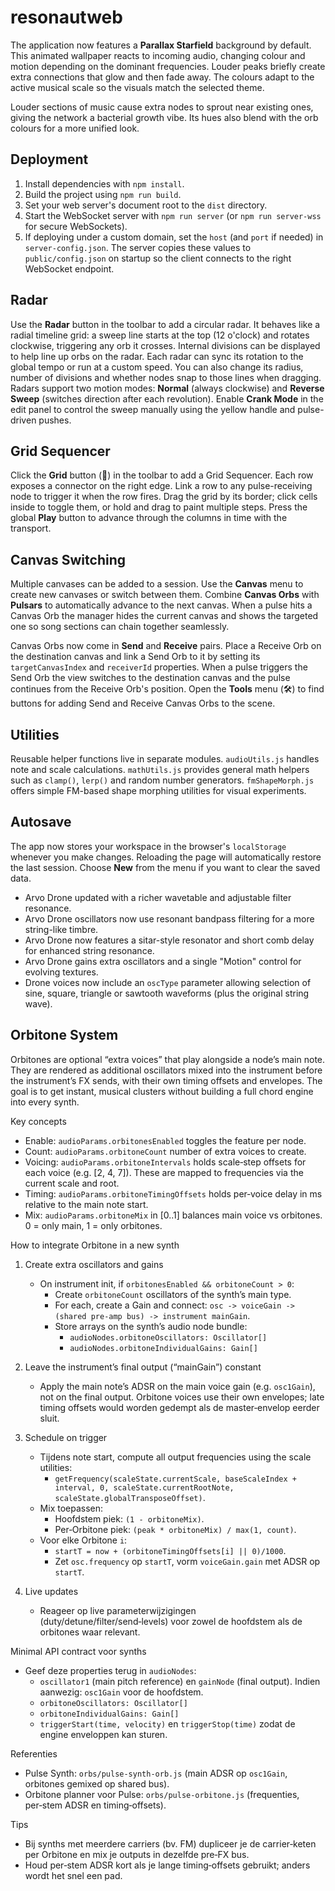 # resonautweb

The application now features a **Parallax Starfield** background by default.
This animated wallpaper reacts to incoming audio, changing colour and motion
depending on the dominant frequencies. Louder peaks briefly create extra
connections that glow and then fade away. The colours adapt to the active musical
scale so the visuals match the selected theme.

Louder sections of music cause extra nodes to sprout near existing ones, giving
the network a bacterial growth vibe. Its hues also blend with the orb colours
for a more unified look.

## Deployment

1. Install dependencies with `npm install`.
2. Build the project using `npm run build`.
3. Set your web server's document root to the `dist` directory.
4. Start the WebSocket server with `npm run server` (or `npm run server-wss` for
   secure WebSockets).
5. If deploying under a custom domain, set the `host` (and `port` if needed) in
   `server-config.json`. The server copies these values to
   `public/config.json` on startup so the client connects to the right
   WebSocket endpoint.

## Radar

Use the **Radar** button in the toolbar to add a circular radar. It behaves like a radial timeline grid: a sweep line starts at the top (12 o'clock) and rotates clockwise, triggering any orb it crosses. Internal divisions can be displayed to help line up orbs on the radar.
Each radar can sync its rotation to the global tempo or run at a custom speed. You can also change its radius, number of divisions and whether nodes snap to those lines when dragging.
Radars support two motion modes: **Normal** (always clockwise) and **Reverse Sweep** (switches direction after each revolution). Enable **Crank Mode** in the edit panel to control the sweep manually using the yellow handle and pulse-driven pushes.

## Grid Sequencer

Click the **Grid** button (🔳) in the toolbar to add a Grid Sequencer. Each row exposes a connector on the right edge. Link a row to any pulse-receiving node to trigger it when the row fires. Drag the grid by its border; click cells inside to toggle them, or hold and drag to paint multiple steps. Press the global **Play** button to advance through the columns in time with the transport.

## Canvas Switching

Multiple canvases can be added to a session. Use the **Canvas** menu to create
new canvases or switch between them. Combine **Canvas Orbs** with **Pulsars**
to automatically advance to the next canvas. When a pulse hits a Canvas Orb the
manager hides the current canvas and shows the targeted one so song sections
can chain together seamlessly.

Canvas Orbs now come in **Send** and **Receive** pairs. Place a Receive Orb on
the destination canvas and link a Send Orb to it by setting its
`targetCanvasIndex` and `receiverId` properties. When a pulse triggers the Send
Orb the view switches to the destination canvas and the pulse continues from
the Receive Orb's position.
Open the **Tools** menu (🛠️) to find buttons for adding Send and Receive
Canvas Orbs to the scene.

## Utilities

Reusable helper functions live in separate modules. `audioUtils.js` handles note
and scale calculations. `mathUtils.js` provides general math helpers such as
`clamp()`, `lerp()` and random number generators.
`fmShapeMorph.js` offers simple FM-based shape morphing utilities for visual experiments.

## Autosave

The app now stores your workspace in the browser's `localStorage` whenever you
make changes. Reloading the page will automatically restore the last session.
Choose **New** from the menu if you want to clear the saved data.


- Arvo Drone updated with a richer wavetable and adjustable filter resonance.
- Arvo Drone oscillators now use resonant bandpass filtering for a more string-like timbre.
- Arvo Drone now features a sitar-style resonator and short comb delay for enhanced string resonance.
- Arvo Drone gains extra oscillators and a single "Motion" control for evolving textures.
- Drone voices now include an `oscType` parameter allowing selection of sine, square, triangle or sawtooth waveforms (plus the original string wave).

## Orbitone System

Orbitones are optional “extra voices” that play alongside a node’s main note. They are rendered as additional oscillators mixed into the instrument before the instrument’s FX sends, with their own timing offsets and envelopes. The goal is to get instant, musical clusters without building a full chord engine into every synth.

Key concepts
- Enable: `audioParams.orbitonesEnabled` toggles the feature per node.
- Count: `audioParams.orbitoneCount` number of extra voices to create.
- Voicing: `audioParams.orbitoneIntervals` holds scale‑step offsets for each voice (e.g. [2, 4, 7]). These are mapped to frequencies via the current scale and root.
- Timing: `audioParams.orbitoneTimingOffsets` holds per‑voice delay in ms relative to the main note start.
- Mix: `audioParams.orbitoneMix` in [0..1] balances main voice vs orbitones. 0 = only main, 1 = only orbitones.

How to integrate Orbitone in a new synth
1) Create extra oscillators and gains
   - On instrument init, if `orbitonesEnabled && orbitoneCount > 0`:
     - Create `orbitoneCount` oscillators of the synth’s main type.
     - For each, create a Gain and connect: `osc -> voiceGain -> (shared pre‑amp bus) -> instrument mainGain`.
     - Store arrays on the synth’s audio node bundle:
       - `audioNodes.orbitoneOscillators: Oscillator[]`
       - `audioNodes.orbitoneIndividualGains: Gain[]`

2) Leave the instrument’s final output (“mainGain”) constant
   - Apply the main note’s ADSR on the main voice gain (e.g. `osc1Gain`), not on the final output. Orbitone voices use their own envelopes; late timing offsets would worden gedempt als de master‑envelop eerder sluit.

3) Schedule on trigger
   - Tijdens note start, compute all output frequencies using the scale utilities:
     - `getFrequency(scaleState.currentScale, baseScaleIndex + interval, 0, scaleState.currentRootNote, scaleState.globalTransposeOffset)`.
   - Mix toepassen:
     - Hoofdstem piek: `(1 - orbitoneMix)`.
     - Per‑Orbitone piek: `(peak * orbitoneMix) / max(1, count)`.
   - Voor elke Orbitone `i`:
     - `startT = now + (orbitoneTimingOffsets[i] || 0)/1000`.
     - Zet `osc.frequency` op `startT`, vorm `voiceGain.gain` met ADSR op `startT`.

4) Live updates
   - Reageer op live parameterwijzigingen (duty/detune/filter/send‑levels) voor zowel de hoofdstem als de orbitones waar relevant.

Minimal API contract voor synths
- Geef deze properties terug in `audioNodes`:
  - `oscillator1` (main pitch reference) en `gainNode` (final output). Indien aanwezig: `osc1Gain` voor de hoofdstem.
  - `orbitoneOscillators: Oscillator[]`
  - `orbitoneIndividualGains: Gain[]`
  - `triggerStart(time, velocity)` en `triggerStop(time)` zodat de engine enveloppen kan sturen.

Referenties
- Pulse Synth: `orbs/pulse-synth-orb.js` (main ADSR op `osc1Gain`, orbitones gemixed op shared bus).
- Orbitone planner voor Pulse: `orbs/pulse-orbitone.js` (frequenties, per‑stem ADSR en timing‑offsets).

Tips
- Bij synths met meerdere carriers (bv. FM) dupliceer je de carrier‑keten per Orbitone en mix je outputs in dezelfde pre‑FX bus.
- Houd per‑stem ADSR kort als je lange timing‑offsets gebruikt; anders wordt het snel een pad.
